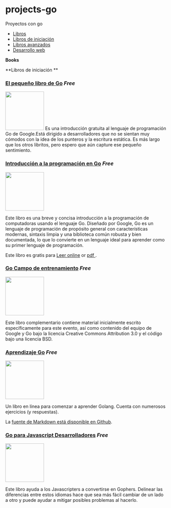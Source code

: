 # projects-go
 Proyectos con go 
* [Libros](#books)
 * [Libros de iniciación](#starter-books)
 * [Libros avanzados](#advanced-books)
 * [Desarrollo web](#web-development)


**Books**

**Libros de iniciación
**

### [El pequeño libro de Go](https://www.openmymind.net/The-Little-Go-Book/) *Free*

<img src="https://www.openmymind.net/assets/go/title.png" width="120px"/>
Es una introducción gratuita al lenguaje de programación Go de Google.Está dirigido a desarrolladores que no se sientan muy cómodos con la idea de los punteros y la escritura estática.
Es más largo que los otros libritos, pero espero que aún capture ese pequeño sentimiento.

### [Introducción a la programación en Go](http://www.golang-book.com/) *Free*

<img src="http://www.golang-book.com/public/img/intro/cover.4194045234.png" width="120px"/>

Este libro es una breve y concisa introducción a la programación de computadoras usando el lenguaje Go. Diseñado por Google, Go es un lenguaje de programación de propósito general con características modernas, sintaxis limpia y una biblioteca común robusta y bien documentada, lo que lo convierte en un lenguaje ideal para aprender como su primer lenguaje de programación.

Este libro es gratis para [Leer online](http://www.golang-book.com/) or [pdf ](http://www.golang-book.com/public/pdf/gobook.pdf).

### [Go Campo de entrenamiento](http://www.golangbootcamp.com/) *Free*

<img src="https://softcover.s3.amazonaws.com/38/GoBootcamp/images/cover-web.png" width="120px"/>

Este libro complementario contiene material inicialmente escrito específicamente para este evento, así como contenido del equipo de Google y Go bajo la licencia Creative Commons Attribution 3.0 y el código bajo una licencia BSD.

### [Aprendizaje Go](http://www.miek.nl/go) *Free*

<img src="https://www.miek.nl/go/fig/bumper-inverse.png" width="120px"/>

Un libro en línea para comenzar a aprender Golang. Cuenta con numerosos ejercicios (y respuestas).

La [fuente de Markdown está disponible en Github](https://github.com/miekg/learninggo).

### [Go para Javascript Desarrolladores](https://github.com/pazams/go-for-javascript-developers) *Free*

<img src="https://raw.githubusercontent.com/pazams/go-for-javascript-developers/master/src/images/thumb.png" width="120px"/>

Este libro ayuda a los Javascripters a convertirse en Gophers. Delinear las diferencias entre estos idiomas hace que sea más fácil cambiar de un lado a otro y puede ayudar a mitigar posibles problemas al hacerlo.